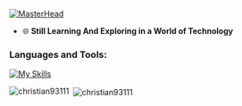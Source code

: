 [![MasterHead](https://i.ibb.co/B4Bnych/banner.png)](https://github.com/Christian93111)


- 🌐 **Still Learning And Exploring in a World of Technology**

<h3 align="left">Languages and Tools:</h3>
<p align="left"> 

[![My Skills](https://skillicons.dev/icons?i=html,css,js,py,nodejs,git&perline=3)](https://skillicons.dev)

<p><img align="left" src="https://github-readme-stats.vercel.app/api/top-langs?username=christian93111&theme=transparent&show_icons=true&locale=en&layout=compact" alt="christian93111" /></p>

<p>&nbsp;<img align="center" src="https://github-readme-stats.vercel.app/api?username=christian93111&theme=transparent&show_icons=true&locale=en" alt="christian93111" /></p>
